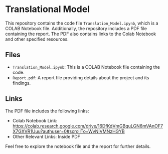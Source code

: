 # Translational Model

This repository contains the code file `Translation_Model.ipynb`, which is a COLAB Notebook file. Additionally, the repository includes a PDF file containing the report. The PDF also contains links to the Colab Notebook and other specified resources.

## Files
- `Translation_Model.ipynb`: This is a COLAB Notebook file containing the code.
- `Report.pdf`: A report file providing details about the project and its findings.

## Links
The PDF file includes the following links:
- Colab Notebook Link: https://colab.research.google.com/drive/16DfKdVmGBquLGN6mVAnOF7X7GXVR1Uuu?authuser=0#scrollTo=WvNIVMNzHGYB
- Other Relevant Links: Inside PDF

Feel free to explore the notebook file and the report for further details.
